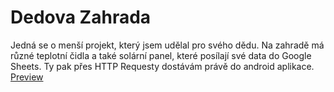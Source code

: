# Dedova Zahrada
Jedná se o menší projekt, který jsem udělal pro svého dědu. Na zahradě má různé teplotní čidla a také solární panel, které posílají své data do Google Sheets. Ty pak přes HTTP Requesty dostávám právě do android aplikace. [Preview](https://youtube.com/shorts/xa4lG0bK4zo)
